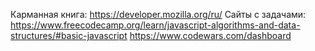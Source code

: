 Карманная книга: https://developer.mozilla.org/ru/
Сайты с задачами:
https://www.freecodecamp.org/learn/javascript-algorithms-and-data-structures/#basic-javascript
https://www.codewars.com/dashboard
